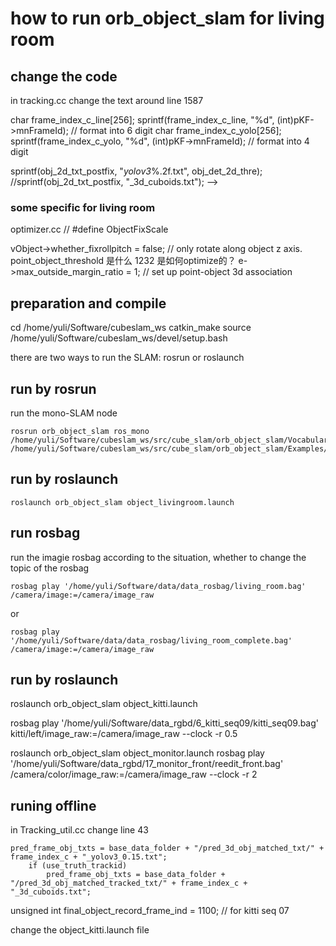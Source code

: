 # how to run orb_object_slam for living room

## change the code
in tracking.cc 
change the text around line 1587

char frame_index_c_line[256];
sprintf(frame_index_c_line, "%d", (int)pKF->mnFrameId); // format into 6 digit
char frame_index_c_yolo[256];
sprintf(frame_index_c_yolo, "%d", (int)pKF->mnFrameId); // format into 4 digit

sprintf(obj_2d_txt_postfix, "_yolov3_%.2f.txt", obj_det_2d_thre);
//sprintf(obj_2d_txt_postfix, "_3d_cuboids.txt"); -->

### some specific for living room
optimizer.cc
// #define ObjectFixScale

vObject->whether_fixrollpitch = false; // only rotate along object z axis.
point_object_threshold 是什么
1232 是如何optimize的？
e->max_outside_margin_ratio = 1;
// set up point-object 3d association


## preparation and compile 

cd /home/yuli/Software/cubeslam_ws
catkin_make
source /home/yuli/Software/cubeslam_ws/devel/setup.bash

there are two ways to run the SLAM: rosrun or roslaunch
## run by rosrun
run the mono-SLAM node
```
rosrun orb_object_slam ros_mono /home/yuli/Software/cubeslam_ws/src/cube_slam/orb_object_slam/Vocabulary/ORBvoc.txt /home/yuli/Software/cubeslam_ws/src/cube_slam/orb_object_slam/Examples/Monocular/ICL.yaml
```

## run by roslaunch

```
roslaunch orb_object_slam object_livingroom.launch
```
## run rosbag

run the imagie rosbag
according to the situation, whether to change the topic of the rosbag
```
rosbag play '/home/yuli/Software/data/data_rosbag/living_room.bag' /camera/image:=/camera/image_raw 
```

or 
```
rosbag play '/home/yuli/Software/data/data_rosbag/living_room_complete.bag' /camera/image:=/camera/image_raw 
```



## run by roslaunch

roslaunch orb_object_slam object_kitti.launch

rosbag play '/home/yuli/Software/data_rgbd/6_kitti_seq09/kitti_seq09.bag' kitti/left/image_raw:=/camera/image_raw --clock -r 0.5

roslaunch orb_object_slam object_monitor.launch
rosbag play '/home/yuli/Software/data_rgbd/17_monitor_front/reedit_front.bag' /camera/color/image_raw:=/camera/image_raw --clock -r 2


## runing offline
in Tracking_util.cc
change line 43

	pred_frame_obj_txts = base_data_folder + "/pred_3d_obj_matched_txt/" + frame_index_c + "_yolov3_0.15.txt";
		if (use_truth_trackid)
			pred_frame_obj_txts = base_data_folder + "/pred_3d_obj_matched_tracked_txt/" + frame_index_c + "_3d_cuboids.txt";

unsigned int final_object_record_frame_ind = 1100; // for kitti seq 07 

change the object_kitti.launch file
